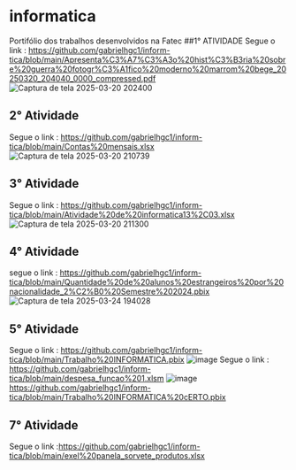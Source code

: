 # informatica
Portifólio  dos trabalhos desenvolvidos na Fatec 
##1° ATIVIDADE
Segue o link : https://github.com/gabrielhgc1/inform-tica/blob/main/Apresenta%C3%A7%C3%A3o%20hist%C3%B3ria%20sobre%20guerra%20fotogr%C3%A1fico%20moderno%20marrom%20bege_20250320_204040_0000_compressed.pdf
![Captura de tela 2025-03-20 202400](https://github.com/user-attachments/assets/301b7640-b38c-45d3-8726-83b045f16d24)
## 2° Atividade 
Segue o link : https://github.com/gabrielhgc1/inform-tica/blob/main/Contas%20mensais.xlsx 
![Captura de tela 2025-03-20 210739](https://github.com/user-attachments/assets/64b9ac5a-7bf5-4d56-b20a-cc500275e69f)
## 3° Atividade 
Segue o link : https://github.com/gabrielhgc1/inform-tica/blob/main/Atividade%20de%20informatica13%2C03.xlsx
![Captura de tela 2025-03-20 211300](https://github.com/user-attachments/assets/0d532bd1-ee8b-447d-bbe3-8332c6782665)
## 4° Atividade
segue o link : https://github.com/gabrielhgc1/inform-tica/blob/main/Quantidade%20de%20alunos%20estrangeiros%20por%20nacionalidade_2%C2%B0%20Semestre%202024.pbix
![Captura de tela 2025-03-24 194028](https://github.com/user-attachments/assets/af44b38f-e66f-44c6-8a5e-d8cda7ff21d3)
## 5° Atividade
Segue o link : https://github.com/gabrielhgc1/inform-tica/blob/main/Trabalho%20INFORMATICA.pbix
![image](https://github.com/user-attachments/assets/ea1aae87-5095-4882-9cd1-e549093ce5f0)
Segue o link : https://github.com/gabrielhgc1/inform-tica/blob/main/despesa_funcao%201.xlsm
![image](https://github.com/user-attachments/assets/d8c2e814-2afa-468d-9c2e-a6f6fbd4cf37)
https://github.com/gabrielhgc1/inform-tica/blob/main/Trabalho%20INFORMATICA%20cERTO.pbix
## 7° Atividade
Segue o link :https://github.com/gabrielhgc1/inform-tica/blob/main/exel%20panela_sorvete_produtos.xlsx
